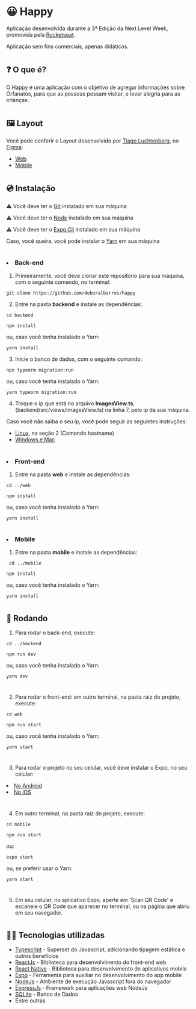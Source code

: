 # 😀 Happy

Aplicação desenvolvida durante a 3ª Edição da Next Level Week, promovida pela <a href="https://rocketseat.com.br">Rocketseat</a>.

Aplicação sem fins comerciais, apenas didáticos.

#

## ❓ O que é?

O Happy é uma aplicação com o objetivo de agregar informações sobre Orfanatos, para que as pessoas possam visitar, e levar alegria para as crianças.

#

## 🖼️ Layout

Você pode conferir o Layout desenvolvido por <a href="https://www.instagram.com/tiagoluchtenberg/">Tiago Luchtenberg</a>, no <a href="https://figma.com">Figma</a>:

<ul>
<li><a href="https://www.figma.com/file/mDEbnoojksG4w8sOxmudh3/Happy-Web">Web</a></li>

<li><a href="https://www.figma.com/file/X27FfVxAgy9f5IFa7ONlph/Hap/duplicatepy-Mobile">Mobile</a></li>
</ul>

#

## 💿 Instalação

⚠️ Você deve ter o <a href="https://git-scm.com/downloads">Git</a> instalado em sua máquina

⚠️ Você deve ter o <a href="https://nodejs.org/en/download/package-manager/">Node</a> instalado em sua máquina

⚠️ Você deve ter o <a href="https://docs.expo.io/workflow/expo-cli/">Expo Cli</a> instalado em sua máquina

Caso, você queira, você pode instalar o <a href="https://yarnpkg.com/getting-started/install">Yarn</a> em sua máquina

#

### <li> Back-end

1. Primeiramente, você deve clonar este repositório para sua máquina, com o seguinte comando, no terminal:

```
git clone https://github.com/deboralbarros/happy
```

2. Entre na pasta **backend** e instale as dependências:

```
cd backend
```

```
npm install
```

ou, caso você tenha instalado o Yarn:

```
yarn install
```

3. Inicie o banco de dados, com o seguinte comando:

```
npx typeorm migration:run
```

ou, caso você tenha instalado o Yarn:

```
yarn typeorm migration:run
```

4. Troque o ip que está no arquivo **ImagesView.ts**, (backend/src/views/ImagesView.ts) na linha 7, pelo ip da sua máquina.

Caso você não saiba o seu ip, você pode seguir as seguintes instruções:

<ul>
<li><a href="https://sempreupdate.com.br/6-maneiras-de-encontrar-o-seu-endereco-ip-no-linux/">Linux</a>, na seção 2 (Comando hostname)</li>

<li><a href="https://www.techtudo.com.br/dicas-e-tutoriais/noticia/2014/03/como-descobrir-o-ip-interno-e-externo-do-seu-computador-entenda.html#:~:text=Na%20janela%20do%20%E2%80%9CPromt%20de,exibido%20em%20%E2%80%9CEndere%C3%A7o%20IPv4%E2%80%B3.">Windows e Mac</a></li>
</ul>

#

### <li> Front-end

1. Entre na pasta **web** e instale as dependências:

```
cd ../web
```

```
npm install
```

ou, caso você tenha instalado o Yarn:

```
yarn install
```

#

### <li> Mobile

1. Entre na pasta **mobile** e instale as dependências:

```
 cd ../mobile
```

```
npm install
```

ou, caso você tenha instalado o Yarn:

```
yarn install
```

#

## 🚀 Rodando

1.  Para rodar o back-end, execute:

```
cd ../backend
```

```
npm run dev
```

ou, caso você tenha instalado o Yarn:

```
yarn dev
```

#

2.  Para rodar o front-end: em outro terminal, na pasta raiz do projeto, execute:

```
cd web
```

```
npm run start
```

ou, caso você tenha instalado o Yarn:

```
yarn start
```

#

3. Para rodar o projeto no seu celular, você deve instalar o Expo, no seu celular:

<li><a href="https://play.google.com/store/apps/details?id=host.exp.exponent">No Android</a></li>
<li><a href="https://search.itunes.apple.com/WebObjects/MZContentLink.woa/wa/link?path=apps%2fexponent">No iOS</a></li>

#

4. Em outro terminal, na pasta raiz do projeto, execute:

```
cd mobile
```

```
npm run start
```

ou:

```
expo start
```

ou, se preferir usar o Yarn:

```
yarn start
```

#

5. Em seu celular, no aplicativo Expo, aperte em 'Scan QR Code' e escaneie o QR Code que aparecer no terminal, ou na página que abriu em seu navegador.

#

## 👩‍💻 Tecnologias utilizadas
<ul>
<li><a href="https://www.typescriptlang.org/">Typescript</a> - Superset do Javascript, adicionando tipagem estática e outros benefícios</li>

<li><a href="https://pt-br.reactjs.org/">ReactJs</a> - Biblioteca para desenvolvimento do front-end web</li>

<li><a href="https://reactnative.dev/">React Native</a> - Biblioteca para desenvolvimento de aplicativos mobile</li>

<li><a href="https://expo.io/">Expo</a> - Ferramenta para auxiliar no desenvolvimento do app mobile</li>

<li><a href="https://nodejs.org/en/">NodeJs</a> - Ambiente de execução Javascript fora do navegador</li>

<li><a href="https://expressjs.com/pt-br/">ExpressJs</a> - Framework para aplicações web NodeJs</li>

<li><a href="https://www.sqlite.org/index.html">SQLite</a> - Banco de Dados</li>

<li>Entre outras</li>
</ul>